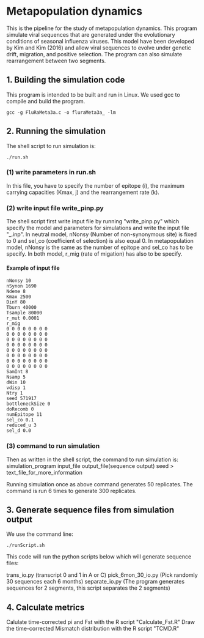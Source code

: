 # Metapopulation dynamics

This is the pipeline for the study of metapopulation dynamics. This program simulate viral sequences that are generated under the evolutionary conditions of seasonal influenza viruses. This model have been developed by Kim and Kim (2016) and allow viral sequences to evolve under genetic drift, migration, and positive selection. The program can also simulate rearrangement between two segments.


## 1. Building the simulation code

This program is intended to be built and run in Linux. We used gcc to compile and build the program.

```
gcc -g FluRaMeta3a.c -o fluraMeta3a_ -lm
```

## 2. Running the simulation

The shell script to run simulation is: 
```
./run.sh 
```

### (1) write parameters in run.sh
In this file, you have to specify the number of epitope (i), the maximum carrying capacities (Kmax, j) and the rearrangement rate (k).

### (2) write input file write_pinp.py
The shell script first write input file by running "write_pinp.py" which specify the model and parameters for simulations and write the input file "_.inp".
In neutral model, nNonsy (Number of non-synonymous site) is fixed to 0 and sel_co (coefficient of selection) is also equal 0.
In metapopulation model, nNonsy is the same as the number of epitope and sel_co has to be specify.
In both model, r_mig (rate of migation) has also to be specify.

#### Example of input file

```
nNonsy 10
nSynon 1690
Ndeme 8
Kmax 2500
DinY 80
Tburn 40000
Tsample 80000
r_mut 0.0001
r_mig
0 0 0 0 0 0 0 0 
0 0 0 0 0 0 0 0 
0 0 0 0 0 0 0 0 
0 0 0 0 0 0 0 0 
0 0 0 0 0 0 0 0 
0 0 0 0 0 0 0 0 
0 0 0 0 0 0 0 0 
0 0 0 0 0 0 0 0 
SamInt 8
Nsamp 5
dWin 10
vdisp 1
Ntry 1
seed 571917
bottleneckSize 0
doRecomb 0
numEpitope 11
sel_co 0.1
reduced_u 3
sel_d 0.0
```

### (3) command to run simulation
Then as written in the shell script, the command to run simulation is:
simulation_program input_file output_file(sequence output) seed > text_file_for_more_information

Running simulation once as above command generates 50 replicates. 
The command is run 6 times to generate 300 replicates.

## 3. Generate sequence files from simulation output

We use the command line:
```
./runScript.sh 
```

This code will run the python scripts below which will generate sequence files:

trans_io.py (transcript 0 and 1 in A or C) 
pick_6mon_30_io.py (Pick randomly 30 sequences each 6 months)
separate_io.py (The program generates sequences for 2 segments, this script separates the 2 segments)


## 4. Calculate metrics

Calulate time-corrected pi and Fst with the R script "Calculate_Fst.R"
Draw the time-corrected Mismatch distribution with the R script "TCMD.R"

























